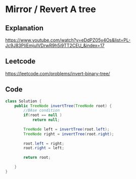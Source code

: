 # Mirror / Revert A tree

## Explanation 
https://www.youtube.com/watch?v=eDdPZ05y4Os&list=PL-Jc9J83PIiEmjuIVDrwR9h5i9TT2CEU_&index=17 

## Leetcode 
https://leetcode.com/problems/invert-binary-tree/ 

## Code

````java
class Solution {
    public TreeNode invertTree(TreeNode root) {
        //BAse condition 
        if(root == null )
            return null;
        
        TreeNode left = invertTree(root.left);
        TreeNode right = invertTree(root.right);
        
        root.left = right;
        root.right = left;
        
        return root; 
        
    }
}
````

